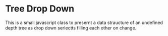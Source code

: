 Tree Drop Down
==============


This is a small javascript class to presernt a data straucture of an undefined depth tree as drop down serlectts filling each other on change.
